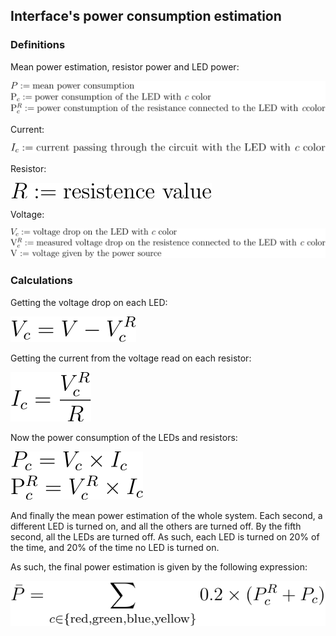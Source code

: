 ## Interface's power consumption estimation

### Definitions

Mean power estimation, resistor power and LED power:

![definitions_p](https://raw.githubusercontent.com/fchamicapereira/acpic/master/lab01/images/definitions_p.svg?sanitize=true)

Current:

![definitions_i](https://raw.githubusercontent.com/fchamicapereira/acpic/master/lab01/images/definitions_i.svg?sanitize=true)

Resistor:

![definitions_r](https://raw.githubusercontent.com/fchamicapereira/acpic/master/lab01/images/definitions_r.svg?sanitize=true)

Voltage:

![definitions_v](https://raw.githubusercontent.com/fchamicapereira/acpic/master/lab01/images/definitions_v.svg?sanitize=true)

### Calculations


Getting the voltage drop on each LED:

![calc_vc](https://raw.githubusercontent.com/fchamicapereira/acpic/master/lab01/images/calc_vc.svg?sanitize=true)

Getting the current from the voltage read on each resistor:

![calc_i](https://raw.githubusercontent.com/fchamicapereira/acpic/master/lab01/images/calc_i.svg?sanitize=true)

Now the power consumption of the LEDs and resistors:

![calc_p](https://raw.githubusercontent.com/fchamicapereira/acpic/master/lab01/images/calc_p.svg?sanitize=true)

And finally the mean power estimation of the whole system.
Each second, a different LED is turned on, and all the others are turned off. By the fifth second,
all the LEDs are turned off. As such, each LED is turned on 20% of the time, and 20% of the time
no LED is turned on.

As such, the final power estimation is given by the following expression:

![calc_p_final](https://raw.githubusercontent.com/fchamicapereira/acpic/master/lab01/images/calc_p_final.svg?sanitize=true)
